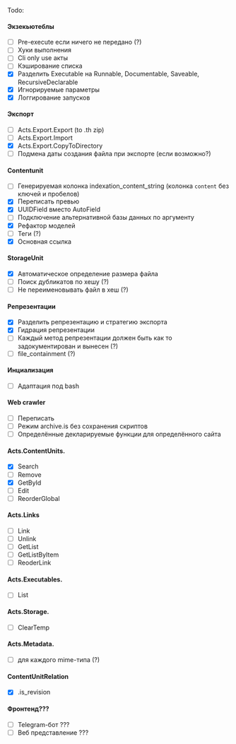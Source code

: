 Todo:

#### Экзекьютеблы

- [ ] Pre-execute если ничего не передано (?)
- [ ] Хуки выполнения
- [ ] Cli only use акты
- [ ] Кэширование списка
- [x] Разделить Executable на Runnable, Documentable, Saveable, RecursiveDeclarable
- [x] Игнорируемые параметры
- [x] Логгирование запусков

#### Экспорт

- [ ] Acts.Export.Export (to .th zip)
- [ ] Acts.Export.Import
- [x] Acts.Export.CopyToDirectory
- [ ] Подмена даты создания файла при экспорте (если возможно?)

#### Contentunit

- [ ] Генерируемая колонка indexation_content_string (колонка `content` без ключей и пробелов)
- [x] Переписать превью
- [x] UUIDField вместо AutoField
- [ ] Подключение альтернативной базы данных по аргументу
- [x] Рефактор моделей
- [ ] Теги (?)
- [x] Основная ссылка

#### StorageUnit

- [x] Автоматическое определение размера файла
- [ ] Поиск дубликатов по хешу (?)
- [ ] Не переименовывать файл в хеш (?)

#### Репрезентации

- [x] Разделить репрезентацию и стратегию экспорта
- [x] Гидрация репрезентации
- [ ] Каждый метод репрезентации должен быть как то задокументирован и вынесен (?)
- [ ] file_containment (?)

#### Инциализация

- [ ] Адаптация под bash

#### Web crawler

- [ ] Переписать
- [ ] Режим archive.is без сохранения скриптов
- [ ] Определённые декларируемые функции для определённого сайта

#### Acts.ContentUnits.

- [x] Search
- [ ] Remove
- [x] GetById
- [ ] Edit
- [ ] ReorderGlobal

#### Acts.Links

- [ ] Link
- [ ] Unlink
- [ ] GetList
- [ ] GetListByItem
- [ ] ReoderLink

#### Acts.Executables.

- [ ] List

#### Acts.Storage.

- [ ] ClearTemp

#### Acts.Metadata.

- [ ] для каждого mime-типа (?)

#### ContentUnitRelation

- [x] .is_revision

#### Фронтенд???

- [ ] Telegram-бот ???
- [ ] Веб представление ???
